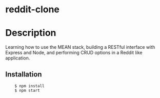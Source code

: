 # reddit-clone

# Description

Learning how to use the MEAN stack, building a RESTful interface with Express and Node, and performing CRUD options in a Reddit like application.

## Installation

		$ npm install
		$ npm start
